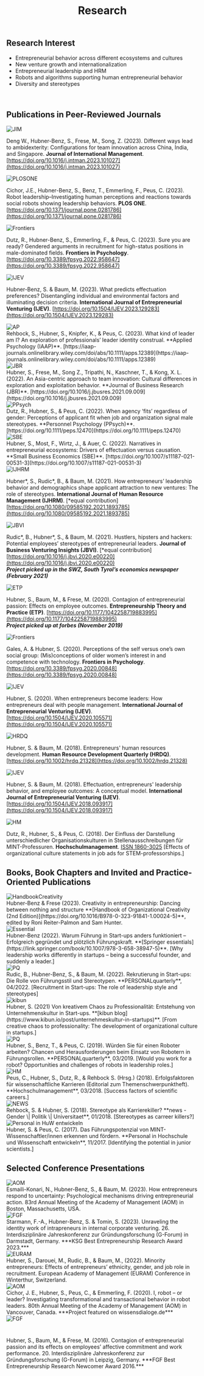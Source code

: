 ﻿---
title: "Research"
bg: purple
color: black
fa-icon: leanpub
---

## Research Interest <br/> 

<!-- <img alt="Research Overview" src="./img/research_overview.png"> <br/> <br/> -->

- Entrepreneurial behavior across different ecosystems and cultures
- New venture growth and internationalization
- Entrepreneurial leadership and HRM
- Robots and algorithms supporting human entrepreneurial behavior
- Diversity and stereotypes

<br/>

## Publications in Peer-Reviewed Journals

<div> 
<img alt="JIM" src="./img/JIM.jpg" class="pubs">
</div>

Deng W., Hubner-Benz, S., Frese, M., Song, Z. (2023). Different ways lead to ambidexterity: Configurations for team innovation across China, India, and Singapore. **Journal of International Management**. [https://doi.org/10.1016/j.intman.2023.101027](https://doi.org/10.1016/j.intman.2023.101027)

<div> 
<img alt="PLOSONE" src="./img/PLOSONE.jpg" class="pubs">
</div>

Cichor, J.E., Hubner-Benz, S., Benz, T., Emmerling, F., Peus, C. (2023). Robot leadership–Investigating human perceptions and reactions towards social robots showing leadership behaviors. **PLOS ONE**. [https://doi.org/10.1371/journal.pone.0281786](https://doi.org/10.1371/journal.pone.0281786)

<div> 
<img alt="Frontiers" src="./img/Frontiers.jpg" class="pubs">
</div>

Dutz, R., Hubner-Benz, S., Emmerling, F., & Peus, C. (2023). Sure you are ready? Gendered arguments in recruitment for high-status positions in male-dominated fields. **Frontiers in Psychology**. [https://doi.org/10.3389/fpsyg.2022.958647](https://doi.org/10.3389/fpsyg.2022.958647)

<div>
<img alt="IJEV" src="./img/ijev.jpg" class="pubs">
</div>

Hubner-Benz, S. & Baum, M. (2023). What predicts effectuation preferences? Disentangling individual and environmental factors and illuminating decision criteria. **International Journal of Entrepreneurial Venturing (IJEV)**. [https://doi.org/10.1504/IJEV.2023.129283](https://doi.org/10.1504/IJEV.2023.129283)

<div> 
<img alt="AP" src="./img/AP.jpg" class="pubs">
</div>
Rehbock, S., Hubner, S., Knipfer, K., & Peus, C. (2023). What kind of leader am I? An exploration of professionals’ leader identity construal. **Applied Psychology (IAAP)**. [https://iaap-journals.onlinelibrary.wiley.com/doi/abs/10.1111/apps.12389](https://iaap-journals.onlinelibrary.wiley.com/doi/abs/10.1111/apps.12389)

<div> 
<img alt="JBR" src="./img/JBR.jpg" class="pubs">
</div>
Hubner, S., Frese, M., Song Z., Tripathi, N., Kaschner, T., & Kong, X. L. (2022). An Asia-centric approach to team innovation: Cultural differences in exploration and exploitation behavior. **Journal of Business Research (JBR)**. [https://doi.org/10.1016/j.jbusres.2021.09.009](https://doi.org/10.1016/j.jbusres.2021.09.009)

<div> 
<img alt="PPsych" src="./img/PPsych.jpg" class="pubs">
</div>
Dutz, R., Hubner, S., & Peus, C. (2022). When agency ‘fits’ regardless of gender: Perceptions of applicant fit when job and organization signal male stereotypes. **Personnel Psychology (PPsych)**. [https://doi.org/10.1111/peps.12470](https://doi.org/10.1111/peps.12470)

<div> 
<img alt="SBE" src="./img/SBE.jpg" class="pubs">
</div>
Hubner, S., Most, F., Wirtz, J., & Auer, C. (2022). Narratives in entrepreneurial ecosystems: Drivers of effectuation versus causation. **Small Business Economics (SBE)**. [https://doi.org/10.1007/s11187-021-00531-3](https://doi.org/10.1007/s11187-021-00531-3)


<div> 
<img alt="IJHRM" src="./img/IJHRM.jpg" class="pubs">
</div>

Hubner\*, S., Rudic\*, B., & Baum, M. (2021). How entrepreneurs’ leadership behavior and demographics shape applicant attraction to new ventures: The role of stereotypes. **International Journal of Human Resource Management (IJHRM)**. [\*equal contribution] [https://doi.org/10.1080/09585192.2021.1893785](https://doi.org/10.1080/09585192.2021.1893785)

<div> 
<img alt="JBVI" src="./img/JBVI.jpg" class="pubs">
</div>

Rudic\*, B., Hubner\*, S., & Baum, M. (2021). Hustlers, hipsters and hackers: Potential employees’ stereotypes of entrepreneurial leaders. **Journal of Business Venturing Insights (JBVI)**. [\*equal contribution] [https://doi.org/10.1016/j.jbvi.2020.e00220](https://doi.org/10.1016/j.jbvi.2020.e00220) <br/> ***Project picked up in the SWZ, South Tyrol’s economics newspaper (February 2021)*** 

<div>
<img alt="ETP" src="./img/ETP.png" class="pubs">
</div>

Hubner, S., Baum, M., & Frese, M. (2020). Contagion of entrepreneurial passion: Effects on employee outcomes. **Entrepreneurship Theory and Practice (ETP)**. [https://doi.org/10.1177/1042258719883995](https://doi.org/10.1177/1042258719883995) <br/> ***Project picked up at forbes (November 2019)*** 

<div> 
<img alt="Frontiers" src="./img/Frontiers.jpg" class="pubs">
</div>

Gales, A. & Hubner, S. (2020). Perceptions of the self versus one’s own social group: (Mis)conceptions of older women’s interest in and competence with technology. **Frontiers in Psychology**. [https://doi.org/10.3389/fpsyg.2020.00848](https://doi.org/10.3389/fpsyg.2020.00848)


<div>
<img alt="IJEV" src="./img/ijev.jpg" class="pubs">
</div>

Hubner, S. (2020). When entrepreneurs become leaders: How entrepreneurs deal with people management. **International Journal of Entrepreneurial Venturing (IJEV)**.  [https://doi.org/10.1504/IJEV.2020.105571](https://doi.org/10.1504/IJEV.2020.105571) 


<div>
<img alt="HRDQ" src="./img/hrdq.jpg" class="pubs">
</div>

Hubner, S. & Baum, M. (2018). Entrepreneurs' human resources development. **Human Resource Development Quarterly (HRDQ)**. [https://doi.org/10.1002/hrdq.21328](https://doi.org/10.1002/hrdq.21328)

<div>
<img alt="IJEV" src="./img/ijev.jpg" class="pubs">
</div>

Hubner, S. & Baum, M. (2018). Effectuation, entrepreneurs' leadership behavior, and employee outcomes: A conceptual model. **International Journal of Entrepreneurial Venturing (IJEV)**. [https://doi.org/10.1504/IJEV.2018.093917](https://doi.org/10.1504/IJEV.2018.093917)

<div>
<img alt="HM" src="./img/HM_Page_1.png" class="pubs"> 
</div>

Dutz, R., Hubner, S., & Peus, C. (2018). Der Einfluss der Darstellung unterschiedlicher Organisationskulturen in Stellenausschreibungen für MINT-Professuren. **Hochschulmanagement**. [ISSN 1860-3025](https://0a59654b-c029-4e59-a817-d92d38cf7998.filesusr.com/ugd/7bac3c_f3bb15e7d2294c62a0f3b7dc7f51c3a3.pdf) [Effects of organizational culture statements in job ads for STEM-professorships.] 



## Books, Book Chapters and Invited and Practice-Oriented Publications 

<div>
<img alt="HandbookCreativity" src="./img/HandbookCreativity.png" class="pubs"> 
</div> 
Hubner-Benz & Frese (2023). Creativity in entrepreneurship: Dancing between nothing and structure **[Handbook of Organizational Creativity (2nd Edition)](https://doi.org/10.1016/B978-0-323-91841-1.00024-5)**, edited by
Roni Reiter-Palmon and Sam Hunter. 

<div>
<img alt="Essential" src="./img/Essential.jpg" class="pubs"> 
</div> 
Hubner-Benz (2022). Warum Führung in Start-ups anders funktioniert – Erfolgreich gegründet und plötzlich Führungskraft. **[Springer essentials](https://link.springer.com/book/10.1007/978-3-658-38947-5)**. [Why leadership works differently in startups – being a successful founder, and suddenly a leader.]

<div>
<img alt="PQ" src="./img/pq-03-2019-491398-1.jpg" class="pubs"> 
</div> 
Rudic, B., Hubner-Benz, S., & Baum, M. (2022). Rekrutierung in Start-ups: Die Rolle von Führungsstil und Stereotypen. **PERSONALquarterly**, 04/2022. [Recruitment in Start-ups: The role of leadership style and stereotypes]

<div>
<img alt="kibun" src="./img/kibun.png" class="pubs"> 
</div> 
Hubner, S. (2021) Von kreativem Chaos zu Professionalität: Entstehung von Unternehmenskultur in Start-ups. **[kibun blog](https://www.kibun.io/post/unternehmeskultur-in-startups)**. [From creative chaos to professionality: The development of organizational culture in startups.]

<div>
<img alt="PQ" src="./img/pq-03-2019-491398-1.jpg" class="pubs"> 
</div> 
Hubner, S., Benz, T., & Peus, C. (2019). Würden Sie für einen Roboter arbeiten? Chancen und Herausforderungen beim Einsatz von Robotern in Führungsrollen. **PERSONALquarterly**, 03/2019. [Would you work for a robot? Opportunities and challenges of robots in leadership roles.]

<div>
<img alt="HM" src="./img/HM_Page_1.png" class="pubs"> 
</div>
Peus, C., Hubner, S., Dutz, R., & Rehbock S. (Hrsg.) (2018). Erfolgsfaktoren für wissenschaftliche Karrieren (Editorial zum Themenschwerpunktheft). **Hochschulmanagement**, 03/2018. [Success factors of scientific careers.]

<div>
<img alt="NEWS" src="./img/news.gif" class="pubs"> 
</div>
Rehbock, S. & Hubner, S. (2018). Stereotype als Karrierekiller? **news - Gender \| Politik \| Universitaet**, 01/2018. [Stereotypes as carreer killers?] 

<div>
<img alt="Personal in HuW entwickeln" src="./img/Personal in Hoschschule und Wissenschaft entwickeln.png" class="pubs">
</div>
Hubner, S. & Peus, C. (2017). Das Führungspotenzial von MINT-Wissenschaftler/innen erkennen und fördern. **Personal in Hochschule und Wissenschaft entwickeln**, 11/2017. [Identifying the potential in junior scientists.]

## Selected Conference Presentations 

<div>
<img alt="AOM" src="./img/AOM.png" class="conferences">
</div>
Esmaili-Konari, N., Hubner-Benz, S., & Baum, M. (2023). How entrepreneurs respond to uncertainty: Psychological mechanisms driving entrepreneurial action. 83rd Annual Meeting of the Academy of Management (AOM) in Boston, Massachusetts, USA.

<div>
<img alt="FGF" src="./img/FGF.png" class="conferences">
</div>
Starmann, F.-A., Hubner-Benz, S. & Tomin, S. (2023). Unraveling the identity work of intrapreneurs in internal corporate venturing. 26. Interdisziplinäre Jahreskonferenz zur Gründungsforschung (G-Forum) in Darmstadt, Germany. ***KSG Best Entrepreneurship Research Award 2023.***

<div>
<img alt="EURAM" src="./img/EURAM.png" class="conferences">
</div>
Hubner, S., Darouei, M., Rudic, B., & Baum, M., (2022). Minority entrepreneurs: Effects of entrepreneurs’ ethnicity, gender, and job role in recruitment. European Academy of Management (EURAM) Conference in Winterthur, Switzerland. 

<div>
<img alt="AOM" src="./img/AOM.png" class="conferences">
</div>
Cichor, J. E., Hubner, S., Peus, C., & Emmerling, F. (2020). I, robot – or leader? Investigating transformational and transactional behavior in robot leaders. 80th Annual Meeting of the Academy of Management (AOM) in Vancouver, Canada. ***Project featured on wissensdialoge.de***  

<div>
<img alt="FGF" src="./img/FGF.png" class="conferences" style="margin-bottom: 40px">
</div>
Hubner, S.,  Baum, M., & Frese, M. (2016). Contagion of entrepreneurial passion and its effects on employees’ affective commitment and work performance. 20. Interdisziplinäre Jahreskonferenz zur Gründungsforschung (G-Forum) in Leipzig, Germany. ***FGF Best Entrepreneurship Research Newcomer Award 2016.*** 

